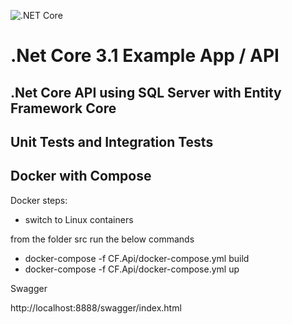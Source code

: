 ![.NET Core](https://github.com/leandro-cervelin/cf_api_net_core/workflows/.NET%20Core/badge.svg)
# .Net Core 3.1 Example App / API
## .Net Core API using SQL Server with Entity Framework Core
## Unit Tests and Integration Tests
## Docker with Compose

Docker steps:

- switch to Linux containers

from the folder src run the below commands

- docker-compose -f CF.Api/docker-compose.yml build
- docker-compose -f CF.Api/docker-compose.yml up

Swagger

http://localhost:8888/swagger/index.html
